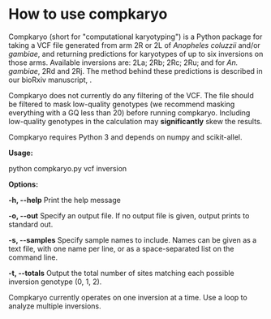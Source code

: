 # How to use compkaryo

Compkaryo (short for "computational karyotyping") is a Python package for taking a VCF file generated from arm 2R or 2L of _Anopheles coluzzii_ and/or _gambiae_, and returning predictions for karyotypes of up to six inversions on those arms. Available inversions are: 2La; 2Rb; 2Rc; 2Ru; and for _An. gambiae_, 2Rd and 2Rj. The method behind these predictions is described in our bioRxiv manuscript, <link>.

Compkaryo does not currently do any filtering of the VCF. The file should be filtered to mask low-quality genotypes (we recommend masking everything with a GQ less than 20) before running compkaryo. Including low-quality genotypes in the calculation may __significantly__ skew the results.

Compkaryo requires Python 3 and depends on numpy and scikit-allel.

__Usage:__

python compkaryo.py vcf inversion

__Options:__

__-h, --help__      Print the help message

__-o, --out__      Specify an output file. If no output file is given, output prints to standard out.

__-s, --samples__   Specify sample names to include. Names can be given as a text file, with one name per line, or as a space-separated list on the command line.

__-t, --totals__    Output the total number of sites matching each possible inversion genotype (0, 1, 2).

 

Compkaryo currently operates on one inversion at a time. Use a loop to analyze multiple inversions.
